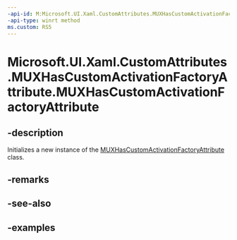 ```yaml
---
-api-id: M:Microsoft.UI.Xaml.CustomAttributes.MUXHasCustomActivationFactoryAttribute.#ctor
-api-type: winrt method
ms.custom: RS5
---
```


<!-- Method syntax.
public MUXHasCustomActivationFactoryAttribute.MUXHasCustomActivationFactoryAttribute()
-->

# Microsoft.UI.Xaml.CustomAttributes.MUXHasCustomActivationFactoryAttribute.MUXHasCustomActivationFactoryAttribute

## -description

Initializes a new instance of the [MUXHasCustomActivationFactoryAttribute](muxhascustomactivationfactoryattribute.md) class.

## -remarks

## -see-also

## -examples

